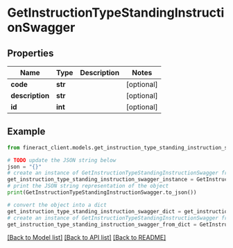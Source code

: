 # GetInstructionTypeStandingInstructionSwagger


## Properties

Name | Type | Description | Notes
------------ | ------------- | ------------- | -------------
**code** | **str** |  | [optional] 
**description** | **str** |  | [optional] 
**id** | **int** |  | [optional] 

## Example

```python
from fineract_client.models.get_instruction_type_standing_instruction_swagger import GetInstructionTypeStandingInstructionSwagger

# TODO update the JSON string below
json = "{}"
# create an instance of GetInstructionTypeStandingInstructionSwagger from a JSON string
get_instruction_type_standing_instruction_swagger_instance = GetInstructionTypeStandingInstructionSwagger.from_json(json)
# print the JSON string representation of the object
print(GetInstructionTypeStandingInstructionSwagger.to_json())

# convert the object into a dict
get_instruction_type_standing_instruction_swagger_dict = get_instruction_type_standing_instruction_swagger_instance.to_dict()
# create an instance of GetInstructionTypeStandingInstructionSwagger from a dict
get_instruction_type_standing_instruction_swagger_from_dict = GetInstructionTypeStandingInstructionSwagger.from_dict(get_instruction_type_standing_instruction_swagger_dict)
```
[[Back to Model list]](../README.md#documentation-for-models) [[Back to API list]](../README.md#documentation-for-api-endpoints) [[Back to README]](../README.md)


